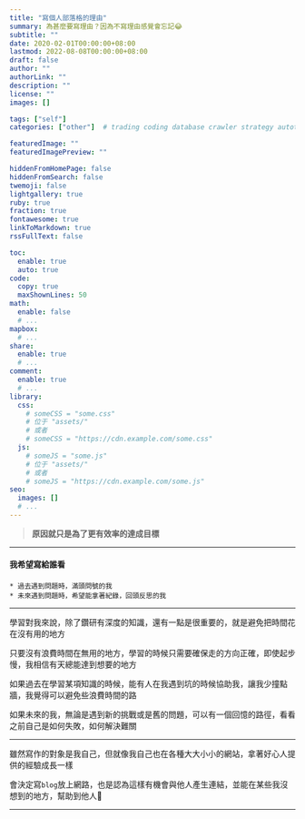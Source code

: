 ```yaml
---
title: "寫個人部落格的理由"
summary: 為甚麼要寫理由？因為不寫理由感覺會忘記😂
subtitle: ""
date: 2020-02-01T00:00:00+08:00
lastmod: 2022-08-08T00:00:00+08:00
draft: false
author: ""
authorLink: ""
description: ""
license: ""
images: []

tags: ["self"]
categories: ["other"]  # trading coding database crawler strategy autotrading

featuredImage: ""
featuredImagePreview: ""

hiddenFromHomePage: false
hiddenFromSearch: false
twemoji: false
lightgallery: true
ruby: true
fraction: true
fontawesome: true
linkToMarkdown: true
rssFullText: false

toc:
  enable: true
  auto: true
code:
  copy: true
  maxShownLines: 50
math:
  enable: false
  # ...
mapbox:
  # ...
share:
  enable: true
  # ...
comment:
  enable: true
  # ...
library:
  css:
    # someCSS = "some.css"
    # 位于 "assets/"
    # 或者
    # someCSS = "https://cdn.example.com/some.css"
  js:
    # someJS = "some.js"
    # 位于 "assets/"
    # 或者
    # someJS = "https://cdn.example.com/some.js"
seo:
  images: []
  # ...
---
```


> **原因就只是為了更有效率的達成目標**

---
#### 我希望寫給誰看
    * 過去遇到問題時，滿頭問號的我
    * 未來遇到問題時，希望能拿著紀錄，回頭反思的我

---
學習對我來說，除了鑽研有深度的知識，還有一點是很重要的，就是避免把時間花在沒有用的地方

只要沒有浪費時間在無用的地方，學習的時候只需要確保走的方向正確，即使起步慢，我相信有天總能達到想要的地方

如果過去在學習某項知識的時候，能有人在我遇到坑的時候協助我，讓我少撞點牆，我覺得可以避免些浪費時間的路

如果未來的我，無論是遇到新的挑戰或是舊的問題，可以有一個回憶的路徑，看看之前自己是如何失敗，如何解決難關

---
雖然寫作的對象是我自己，但就像我自己也在各種大大小小的網站，拿著好心人提供的經驗成長一樣

會決定寫`blog`放上網路，也是認為這樣有機會與他人產生連結，並能在某些我沒想到的地方，幫助到他人🦦

---
<!-- ~~希望不會是內容有問題誤導人哈哈~~ -->


